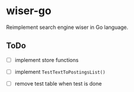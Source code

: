 # wiser-go

Reimplement search engine wiser in Go language.

## ToDo

- [ ] implement store functions
- [ ] implement `TestTextToPostingsList()`
- [ ] remove test table when test is done
    